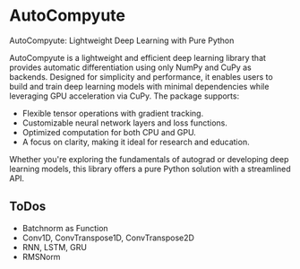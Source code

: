 # AutoCompyute

AutoCompyute: Lightweight Deep Learning with Pure Python

AutoCompyute is a lightweight and efficient deep learning library that provides automatic differentiation using only NumPy and CuPy as backends. Designed for simplicity and performance, it enables users to build and train deep learning models with minimal dependencies while leveraging GPU acceleration via CuPy. The package supports:

- Flexible tensor operations with gradient tracking.
- Customizable neural network layers and loss functions.
- Optimized computation for both CPU and GPU.
- A focus on clarity, making it ideal for research and education.

Whether you're exploring the fundamentals of autograd or developing deep learning models, this library offers a pure Python solution with a streamlined API.

## ToDos

- Batchnorm as Function
- Conv1D, ConvTranspose1D, ConvTranspose2D
- RNN, LSTM, GRU
- RMSNorm